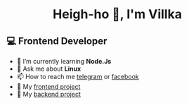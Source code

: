 # <center>Heigh-ho 👋, I'm Villka</center>
## 💻 Frontend Developer

* 🌱 I’m currently learning **Node.Js**
* 💬 Ask me about **Linux**
* 📫 How to reach me [telegram](https://t.me/loli_villka) or [facebook](https://www.facebook.com/profile.php?id=100010890305497)
* 💾 My [frontend project](https://github.com/Villka/AMC.React)
* 💾 My [backend project](https://github.com/Villka/Node)
